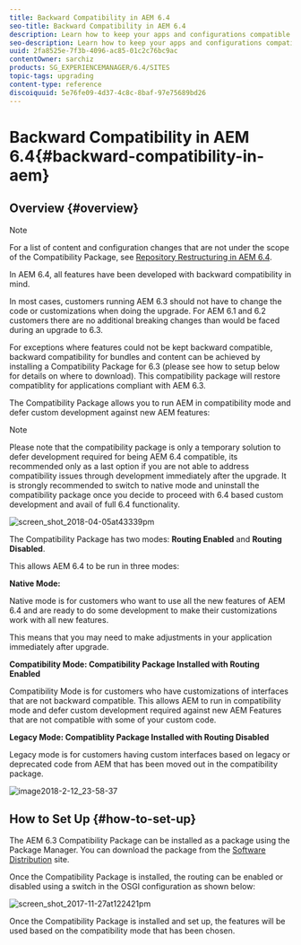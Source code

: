 ```yaml
---
title: Backward Compatibility in AEM 6.4
seo-title: Backward Compatibility in AEM 6.4
description: Learn how to keep your apps and configurations compatible with AEM 6.4
seo-description: Learn how to keep your apps and configurations compatible with AEM 6.4
uuid: 2fa8525e-7f3b-4096-ac85-01c2c76bc9ac
contentOwner: sarchiz
products: SG_EXPERIENCEMANAGER/6.4/SITES
topic-tags: upgrading
content-type: reference
discoiquuid: 5e76fe09-4d37-4c8c-8baf-97e75689bd26
---
```


# Backward Compatibility in AEM 6.4{#backward-compatibility-in-aem}

## Overview {#overview}

>[!NOTE]
>
>For a list of content and configuration changes that are not under the scope of the Compatibility Package, see [Repository Restructuring in AEM 6.4](/help/sites-deploying/repository-restructuring.md).

In AEM 6.4, all features have been developed with backward compatibility in mind.

In most cases, customers running AEM 6.3 should not have to change the code or customizations when doing the upgrade. For AEM 6.1 and 6.2 customers there are no additional breaking changes than would be faced during an upgrade to 6.3.

For exceptions where features could not be kept backward compatible, backward compatibility for bundles and content can be achieved by installing a Compatibility Package for 6.3 (please see how to setup below for details on where to download). This compatibility package will restore compatiblity for applications compliant with AEM 6.3.

The Compatibility Package allows you to run AEM in compatibility mode and defer custom development against new AEM features:

>[!NOTE]
>
>Please note that the compatibility package is only a temporary solution to defer development required for being AEM 6.4 compatible, its recommended only as a last option if you are not able to address compatibility issues through development immediately after the upgrade. It is strongly recommended to switch to native mode and uninstall the compatibility package once you decide to proceed with 6.4 based custom development and avail of full 6.4 functionality.

![screen_shot_2018-04-05at43339pm](assets/screen_shot_2018-04-05at43339pm.png)

The Compatibility Package has two modes: **Routing Enabled** and **Routing Disabled**.

This allows AEM 6.4 to be run in three modes:

**Native Mode:**

Native mode is for customers who want to use all the new features of AEM 6.4 and are ready to do some development to make their customizations work with all new features.

This means that you may need to make adjustments in your application immediately after upgrade.

**Compatibility Mode: Compatibility Package Installed with Routing Enabled**

Compatibility Mode is for customers who have customizations of interfaces that are not backward compatible. This allows AEM to run in compatibility mode and defer custom development required against new AEM Features that are not compatible with some of your custom code.

**Legacy Mode: Compatiblity Package Installed with Routing Disabled**

Legacy mode is for customers having custom interfaces based on legacy or deprecated code from AEM that has been moved out in the compatibility package.

![image2018-2-12_23-58-37](assets/image2018-2-12_23-58-37.png)

## How to Set Up {#how-to-set-up}

The AEM 6.3 Compatibility Package can be installed as a package using the Package Manager. You can download the package from the [Software Distribution](https://experience.adobe.com/#/downloads/content/software-distribution/en/aem.html?package=/content/software-distribution/en/details.html/content/dam/aem/public/adobe/packages/cq640/compatpack/aem-compat-cq64-to-cq63) site.

Once the Compatibility Package is installed, the routing can be enabled or disabled using a switch in the OSGI configuration as shown below:

![screen_shot_2017-11-27at122421pm](assets/screen_shot_2017-11-27at122421pm.png)

Once the Compatibility Package is installed and set up, the features will be used based on the compatibility mode that has been chosen.
